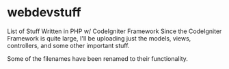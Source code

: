 # webdevstuff
List of Stuff Written in PHP w/ CodeIgniter Framework
Since the CodeIgniter Framework is quite large, I'll be uploading just the models, views, controllers, and some other important stuff.

Some of the filenames have been renamed to their functionality.
